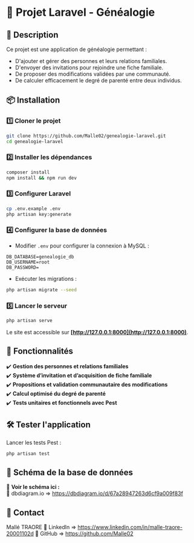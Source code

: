 # 🚀 Projet Laravel - Généalogie

## 📌 Description
Ce projet est une application de généalogie permettant :
- D'ajouter et gérer des personnes et leurs relations familiales.
- D'envoyer des invitations pour rejoindre une fiche familiale.
- De proposer des modifications validées par une communauté.
- De calculer efficacement le degré de parenté entre deux individus.

## 📦 Installation

### 1️⃣ Cloner le projet
```sh
git clone https://github.com/Malle02/genealogie-laravel.git
cd genealogie-laravel
```

### 2️⃣ Installer les dépendances
```sh
composer install
npm install && npm run dev
```

### 3️⃣ Configurer Laravel
```sh
cp .env.example .env
php artisan key:generate
```

### 4️⃣ Configurer la base de données
- Modifier `.env` pour configurer la connexion à MySQL :
```env
DB_DATABASE=genealogie_db
DB_USERNAME=root
DB_PASSWORD=
```

- Exécuter les migrations :
```sh
php artisan migrate --seed
```

### 5️⃣ Lancer le serveur
```sh
php artisan serve
```

Le site est accessible sur **[http://127.0.0.1:8000](http://127.0.0.1:8000)**.

## 🚀 Fonctionnalités

✔️ **Gestion des personnes et relations familiales**  
✔️ **Système d’invitation et d’acquisition de fiche familiale**  
✔️ **Propositions et validation communautaire des modifications**  
✔️ **Calcul optimisé du degré de parenté**  
✔️ **Tests unitaires et fonctionnels avec Pest**  

## 🛠 Tester l'application

Lancer les tests Pest :
```sh
php artisan test
```

## 📝 Schéma de la base de données

📌 **Voir le schéma ici :**  
🔗 dbdiagram.io =>  https://dbdiagram.io/d/67a28947263d6cf9a009f83f

## 📧 Contact
Mallé TRAORE 
📌 LinkedIn => https://www.linkedin.com/in/malle-traore-20001102d
📌 GitHub => https://github.com/Malle02
